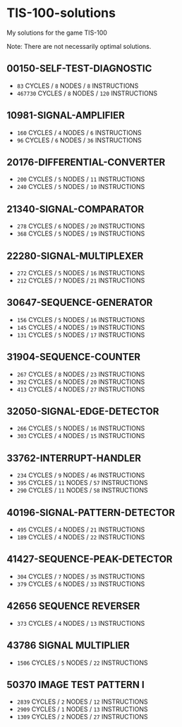 # TIS-100-solutions
My solutions for the game TIS-100

Note: There are not necessarily optimal solutions.


## 00150-SELF-TEST-DIAGNOSTIC 
- `83` CYCLES     / `8` NODES / `8` INSTRUCTIONS
- `467730` CYCLES / `8` NODES / `120` INSTRUCTIONS
## 10981-SIGNAL-AMPLIFIER
- `160` CYCLES / `4` NODES / `6` INSTRUCTIONS
- `96` CYCLES / `6` NODES / `36` INSTRUCTIONS
## 20176-DIFFERENTIAL-CONVERTER
- `200` CYCLES / `5` NODES / `11` INSTRUCTIONS
- `240` CYCLES / `5` NODES / `10` INSTRUCTIONS
## 21340-SIGNAL-COMPARATOR
- `278` CYCLES / `6` NODES / `20` INSTRUCTIONS
- `368` CYCLES / `5` NODES / `19` INSTRUCTIONS
## 22280-SIGNAL-MULTIPLEXER
- `272` CYCLES / `5` NODES / `16` INSTRUCTIONS
- `212` CYCLES / `7` NODES / `21` INSTRUCTIONS
## 30647-SEQUENCE-GENERATOR
- `156` CYCLES / `5` NODES / `16` INSTRUCTIONS
- `145` CYCLES / `4` NODES / `19` INSTRUCTIONS
- `131` CYCLES / `5` NODES / `17` INSTRUCTIONS
## 31904-SEQUENCE-COUNTER
- `267` CYCLES / `8` NODES / `23` INSTRUCTIONS
- `392` CYCLES / `6` NODES / `20` INSTRUCTIONS
- `413` CYCLES / `4` NODES / `27` INSTRUCTIONS
## 32050-SIGNAL-EDGE-DETECTOR
- `266` CYCLES / `5` NODES / `16` INSTRUCTIONS
- `303` CYCLES / `4` NODES / `15` INSTRUCTIONS
## 33762-INTERRUPT-HANDLER
- `234` CYCLES / `9` NODES  / `46` INSTRUCTIONS
- `395` CYCLES / `11` NODES / `57` INSTRUCTIONS
- `290` CYCLES / `11` NODES / `58` INSTRUCTIONS
## 40196-SIGNAL-PATTERN-DETECTOR
- `495` CYCLES / `4` NODES  / `21` INSTRUCTIONS
- `189` CYCLES / `4` NODES / `22` INSTRUCTIONS
## 41427-SEQUENCE-PEAK-DETECTOR
- `304` CYCLES / `7` NODES  / `35` INSTRUCTIONS
- `379` CYCLES / `6` NODES  / `33` INSTRUCTIONS
## 42656 SEQUENCE REVERSER
- `373` CYCLES / `4` NODES  / `13` INSTRUCTIONS
## 43786 SIGNAL MULTIPLIER
- `1506` CYCLES / `5` NODES  / `22` INSTRUCTIONS
## 50370 IMAGE TEST PATTERN I
- `2839` CYCLES / `2` NODES  / `12` INSTRUCTIONS
- `2909` CYCLES / `1` NODES  / `13` INSTRUCTIONS
- `1309` CYCLES / `2` NODES  / `27` INSTRUCTIONS
